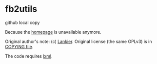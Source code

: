 # fb2utils
github local copy

Because the [homepage](http://code.google.com/p/fb2utils/) is unavailable anymore.

Original author's note: (c) [Lankier](mailto:lankier@gmail.com).
Original license (the same GPLv3) is in [COPYING file](./COPYING).

The code requires [lxml](http://lxml.de/installation.html).
